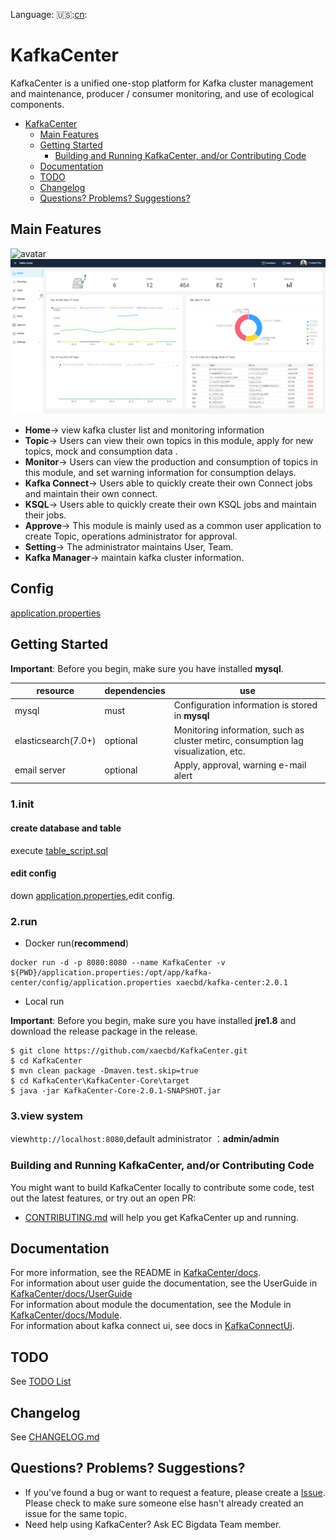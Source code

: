Language: :us::[cn](./README_zh.md):

# KafkaCenter
KafkaCenter is a unified one-stop platform for Kafka cluster management and maintenance, producer / consumer monitoring, and use of ecological components.
- [KafkaCenter](#kafkacenter)
  - [Main Features](#main-features)
  - [Getting Started](#getting-started)
    - [Building and Running KafkaCenter, and/or Contributing Code](#building-and-running-kafkacenter-andor-contributing-code)
  - [Documentation](#documentation)
  - [TODO](#todo)
  - [Changelog](#changelog)
  - [Questions? Problems? Suggestions?](#questions-problems-suggestions)

## Main Features
![avatar](docs/images/kafka-center.png)
![avatar](docs/images/screenshot.png)
- **Home**->
view kafka cluster list and monitoring information
- **Topic**->
Users can view their own topics in this module, apply for new topics, mock and consumption data .
- **Monitor**->
Users can view the production and consumption of topics in this module, and set warning information for consumption delays.
- **Kafka Connect**->
Users able to quickly create their own Connect jobs and maintain their own connect.
- **KSQL**->
Users able to quickly create their own KSQL jobs and maintain their jobs.
- **Approve**->
This module is mainly used as a common user application to create Topic, operations administrator for approval.
- **Setting**->
The administrator maintains User, Team.
- **Kafka Manager**->
maintain kafka cluster information.
## Config
[application.properties](KafkaCenter-Core/src/main/resources/application.properties)
## Getting Started

**Important**: Before you begin, make sure you have installed **mysql**.

resource|dependencies|use
---|---|---
mysql|must|Configuration information is stored in **mysql**
elasticsearch(7.0+)|optional|Monitoring information, such as cluster metirc, consumption lag visualization, etc.
email server|optional|Apply, approval, warning e-mail alert
### 1.init
#### create database and table
execute [table_script.sql](KafkaCenter-Core/sql/table_script.sql)
#### edit config
down [application.properties](KafkaCenter-Core/src/main/resources/application.properties),edit config.
### 2.run
- Docker run(**recommend**)

```
docker run -d -p 8080:8080 --name KafkaCenter -v ${PWD}/application.properties:/opt/app/kafka-center/config/application.properties xaecbd/kafka-center:2.0.1
```

- Local run

**Important**: Before you begin, make sure you have installed **jre1.8** and download the release package in the release.
```
$ git clone https://github.com/xaecbd/KafkaCenter.git
$ cd KafkaCenter
$ mvn clean package -Dmaven.test.skip=true
$ cd KafkaCenter\KafkaCenter-Core\target
$ java -jar KafkaCenter-Core-2.0.1-SNAPSHOT.jar
```

### 3.view system
view`http://localhost:8080`,default administrator ：**admin/admin**
### Building and Running KafkaCenter, and/or Contributing Code

You might want to build KafkaCenter locally to contribute some code, test out the latest features, or try
out an open PR:

- [CONTRIBUTING.md](./CONTRIBUTING.md) will help you get KafkaCenter up and running.

## Documentation

For more information, see the README in [KafkaCenter/docs](./docs).<br/>
For information about user guide the documentation, see the UserGuide in [KafkaCenter/docs/UserGuide](./docs/UserGuide.md)  
For information about module the documentation, see the Module in [KafkaCenter/docs/Module](./docs/Module.md).<br/>
For information about kafka connect ui, see docs in [KafkaConnectUi](./docs/KafkaConnectUi.md).
## TODO

See [TODO List](https://github.com/xaecbd/KafkaCenter/projects/1)

## Changelog

See [CHANGELOG.md](./CHANGELOG.md)

## Questions? Problems? Suggestions?

- If you've found a bug or want to request a feature, please create a [Issue](https://github.com/xaecbd/KafkaCenter/issues/new).
Please check to make sure someone else hasn't already created an issue for the same topic.
- Need help using KafkaCenter? Ask EC Bigdata Team member.
